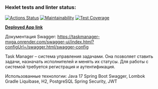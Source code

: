 ### Hexlet tests and linter status:
[![Actions Status](https://github.com/ilshatshamsetdinov/java-project-73/workflows/hexlet-check/badge.svg)](https://github.com/ilshatshamsetdinov/java-project-73/actions)
[![Maintainability](https://api.codeclimate.com/v1/badges/242c71c88977f704a483/maintainability)](https://codeclimate.com/github/ilshatshamsetdinov/java-project-73/maintainability)
[![Test Coverage](https://api.codeclimate.com/v1/badges/242c71c88977f704a483/test_coverage)](https://codeclimate.com/github/ilshatshamsetdinov/java-project-73/test_coverage)

<b><p><a href="https://tm-svc.onrender.com">Deployed App link</a></p></b>
Документация Swagger: https://taskmanager-mxga.onrender.com/swagger-ui/index.html?configUrl=/swagger.html/swagger-config

Task Manager – система управления задачами. Она позволяет ставить задачи, назначать исполнителей и менять их статусы. Для работы с системой требуется регистрация и аутентификация.

Использованные технологии:
Java 17
Spring Boot
Swagger, Lombok
Gradle
Liquibase, H2, PostgreSQL
Spring Security, JWT
